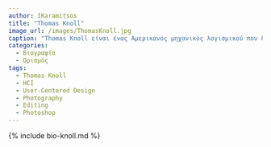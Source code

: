 ```yaml
---
author: IKaramitsos
title: "Thomas Knoll"
image_url: /images/ThomasKnoll.jpg
caption: "Thomas Knoll είναι ένας Αμερικανός μηχανικός λογισμικού που δημιούργησε το Adobe Photoshop μαζί με τον αδελφό του John Knoll. Με τη δημιουργία του Photoshop, ο Thomas Knoll άλλαξε τον τρόπο που οι άνθρωποι αλληλεπιδρούν με τις εικόνες και την τεχνολογία. "
categories:
  - Βιογραφία 
  - Ορισμός 
tags:
  - Thomas Knoll
  - HCI
  - User-Centered Design
  - Photography
  - Editing
  - Photoshop
---
```


{% include bio-knoll.md %}
